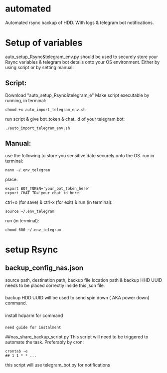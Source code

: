 # automated
Automated rsync backup of HDD. With logs & telegram bot notifications.
#
# Setup of variables
auto_setup_Rsync&telegram_env.py should be used to securely store your Rsync variables & telegram bot details onto your OS environment.
Either by using script or by setting manual:
## Script:
Download "auto_setup_Rsync&telegram_e"
Make script executable by running, in terminal:

	chmod +x auto_import_telegram_env.sh
run script & give bot_token & chat_id of your telegram bot: 

	./auto_import_telegram_env.sh
 
  ## Manual:
  use the following to store you sensitive date securely onto the OS. 
  run in terminal:
		
	nano ~/.env_telegram
  place:
  
	export BOT_TOKEN='your_bot_token_here'
	export CHAT_ID='your_chat_id_here'
  ctrl+o (for save) & ctrl-x (for exit)  &  run (in terminal): 
	
 	source ~/.env_telegram
  run (in terminal): 
		
	chmod 600 ~/.env_telegram

# setup Rsync 
## backup_config_nas.json
source path, destination path, backup file location path & backup HHD UUID needs to be placed correctly inside this json file.
###
backup HDD UUID will be used to send spin down ( AKA power down) command.
###
install hdparm for command
### 
	need guide for instalment

##nas_share_backup_script.py
This script will need to be triggered to automate the task. Preferably by cron:

	crontab -e
 	## 1 1 * * ...
this script will use telegram_bot.py for notifications
